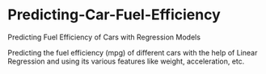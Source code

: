 # Predicting-Car-Fuel-Efficiency
Predicting Fuel Efficiency of Cars with Regression Models

Predicting the fuel efficiency (mpg) of different cars with the help of Linear Regression and using its various features like weight, acceleration, etc. 
